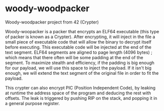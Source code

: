 # woody-woodpacker
Woody-woodpacker project from 42 (Crypter)

Woody-woopacker is a packer that encrypts an ELF64 executable (this type of packer is known as a Crypter). After encrypting, it will inject in the file a small piece of executable code that will allow the binary to decrypt itself before executing. This executable code will be injected at the end of the text segment. ELF64 segments are aligned to page length (4096 bytes) ; which means that there often will be some padding at the end of the segment. To maximize stealth and efficiency, if the padding is big enough for our payload, we will use this space to inject the payload. If it isn't big enough, we will extend the text segment of the original file in order to fit the payload.

This crypter can also encrypt PIC (Position Independent Code), by leaking at runtime the address space of the program and deducing the rest with offsets. The leak is triggered by pushing RIP on the stack, and popping it in a general purpose register.

